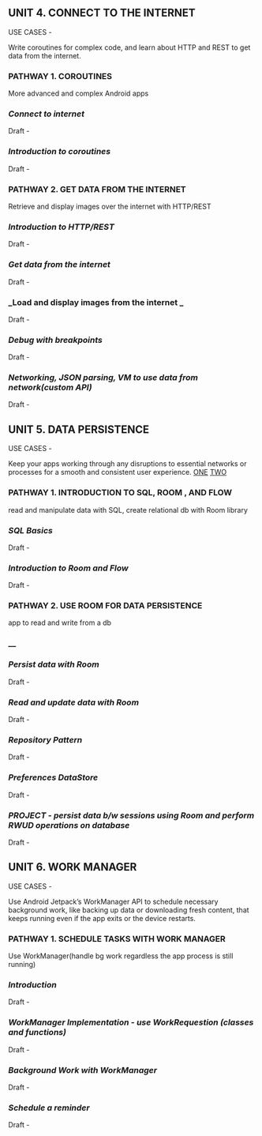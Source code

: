 
## **UNIT 4. CONNECT TO THE INTERNET**
USE CASES -

Write coroutines for complex code, and learn about HTTP and REST to get data from the internet.
[](https://developer.android.com/courses/quizzes/android-basics-kotlin-unit-4-pathway-1/android-basics-kotlin-unit-4-pathway-1?continue=https%3A%2F%2Fdeveloper.android.com%2Fcourses%2Fpathways%2Fandroid-basics-kotlin-unit-4-pathway-1%23quiz-%2Fcourses%2Fquizzes%2Fandroid-basics-kotlin-unit-4-pathway-1%2Fandroid-basics-kotlin-unit-4-pathway-1)
[]()
### PATHWAY 1. COROUTINES
More advanced and complex Android apps
### _Connect to internet_
Draft -



### _Introduction to coroutines_
Draft -



### PATHWAY 2. GET DATA FROM THE INTERNET
Retrieve and display images over the internet with HTTP/REST
### _Introduction to HTTP/REST_
Draft -



### _Get data from the internet_
Draft -



### _Load and display images from the internet _ 
Draft -



### _Debug with breakpoints_
Draft -



### _Networking, JSON parsing, VM to use data from network(custom API)_
Draft -








## **UNIT 5. DATA PERSISTENCE**
USE CASES -

Keep your apps working through any disruptions to essential networks or processes for a smooth and consistent user experience.
[ONE](https://developer.android.com/courses/quizzes/android-basics-kotlin-unit-5-pathway-1/android-basics-kotlin-unit-5-pathway-1?continue=https%3A%2F%2Fdeveloper.android.com%2Fcourses%2Fpathways%2Fandroid-basics-kotlin-unit-5-pathway-1%23quiz-%2Fcourses%2Fquizzes%2Fandroid-basics-kotlin-unit-5-pathway-1%2Fandroid-basics-kotlin-unit-5-pathway-1)
[TWO](https://developer.android.com/courses/quizzes/android-basics-kotlin-unit-5-pathway-2/android-basics-kotlin-unit-5-pathway-2?continue=https%3A%2F%2Fdeveloper.android.com%2Fcourses%2Fpathways%2Fandroid-basics-kotlin-unit-5-pathway-2%23quiz-%2Fcourses%2Fquizzes%2Fandroid-basics-kotlin-unit-5-pathway-2%2Fandroid-basics-kotlin-unit-5-pathway-2)
### PATHWAY 1. INTRODUCTION TO SQL, ROOM , AND FLOW
read and manipulate data with SQL, create relational db with Room library
### _SQL Basics_
Draft -



### _Introduction to Room and Flow_
Draft -



### PATHWAY 2. USE ROOM FOR DATA PERSISTENCE
app to read and write from a db
### __

### _Persist data with Room_
Draft -



### _Read and update data with Room_
Draft -



### _Repository Pattern_
Draft -



### _Preferences DataStore_
Draft -



### _PROJECT - persist data b/w sessions using Room and perform RWUD operations on database_
Draft -







## **UNIT 6. WORK MANAGER**
USE CASES -

Use Android Jetpack’s WorkManager API to schedule necessary background work, like backing up data or downloading fresh content, that keeps running even if the app exits or the device restarts.
[]()
### PATHWAY 1. SCHEDULE TASKS WITH WORK MANAGER
Use WorkManager(handle bg work regardless the app process is still running)
### _Introduction_
Draft -



### _WorkManager Implementation - use WorkRequestion (classes and functions)_
Draft -



### _Background Work with WorkManager_
Draft -



### _Schedule a reminder_
Draft -














